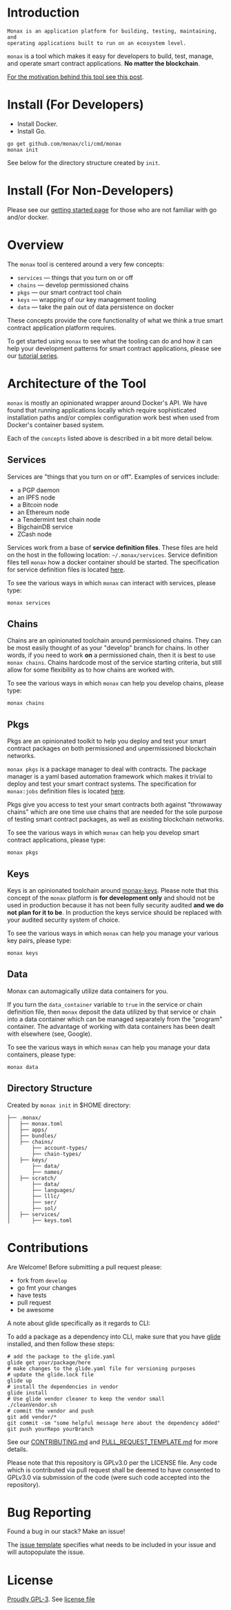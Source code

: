 # Introduction

```
Monax is an application platform for building, testing, maintaining, and
operating applications built to run on an ecosystem level.
```

`monax` is a tool which makes it easy for developers to build, test, manage, and operate smart contract applications. **No matter the blockchain**.

[For the motivation behind this tool see this post](https://monax.io/platform/motivation).

# Install (For Developers)

* Install Docker.
* Install Go.

```
go get github.com/monax/cli/cmd/monax
monax init
```

See below for the directory structure created by `init`.

# Install (For Non-Developers)

Please see our [getting started page](https://monax.io/docs/getting-started) for those who are not familiar with go and/or docker.

# Overview

The `monax` tool is centered around a very few concepts:

* `services` — things that you turn on or off
* `chains` — develop permissioned chains
* `pkgs` — our smart contract tool chain
* `keys` — wrapping of our key management tooling
* `data` — take the pain out of data persistence on docker

These concepts provide the core functionality of what we think a true smart contract application platform requires.

To get started using `monax` to see what the tooling can do and how it can help your development patterns for smart contract applications, please see our [tutorial series](https://monax.io/docs).

# Architecture of the Tool

`monax` is mostly an opinionated wrapper around Docker's API. We have found that running applications locally which require sophisticated installation paths and/or complex configuration work best when used from Docker's container based system.

Each of the `concepts` listed above is described in a bit more detail below.

## Services

Services are "things that you turn on or off". Examples of services include:

* a PGP daemon
* an IPFS node
* a Bitcoin node
* an Ethereum node
* a Tendermint test chain node
* BigchainDB service
* ZCash node

Services work from a base of **service definition files**. These files are held on the host in the following location: `~/.monax/services`. Service definition files tell `monax` how a docker container should be started. The specification for service definition files is located [here](https://monax.io/docs/specs/services_specification).

To see the various ways in which `monax` can interact with services, please type:

```
monax services
```

## Chains

Chains are an opinionated toolchain around permissioned chains. They can be most easily thought of as your "develop" branch for chains. In other words, if you need to work **on** a permissioned chain, then it is best to use `monax chains`. Chains hardcode most of the service starting criteria, but still allow for some flexibility as to how chains are worked with.

To see the various ways in which `monax` can help you develop chains, please type:

```
monax chains
```

## Pkgs

Pkgs are an opinionated toolkit to help you deploy and test your smart contract packages on both permissioned and unpermissioned blockchain networks.

`monax pkgs` is a package manager to deal with contracts. The package manager is a yaml based automation framework which makes it trivial to deploy and test your smart contract systems. The specification for `monax:jobs` definition files is located [here](https://monax.io/docs/specs/jobs_specification).

Pkgs give you access to test your smart contracts both against "throwaway chains" which are one time use chains that are needed for the sole purpose of testing smart contract packages, as well as existing blockchain networks.

To see the various ways in which `monax` can help you develop smart contract applications, please type:

```
monax pkgs
```

## Keys

Keys is an opinionated toolchain around [monax-keys](https://github.com/monax/keys). Please note that this concept of the `monax` platform is **for development only** and should not be used in production because it has not been fully security audited **and we do not plan for it to be**. In production the keys service should be replaced with your audited security system of choice.

To see the various ways in which `monax` can help you manage your various key pairs, please type:

```
monax keys
```

## Data

Monax can automagically utilize data containers for you.

If you turn the `data_container` variable to `true` in the service or chain definition file, then `monax` deposit the data utilized by that service or chain into a data container which can be managed separately from the "program" container. The advantage of working with data containers has been dealt with elsewhere (see, Google).

To see the various ways in which `monax` can help you manage your data containers, please type:

```
monax data
```

## Directory Structure

Created by `monax init` in $HOME directory:

```
├── .monax/
│   ├── monax.toml
│   ├── apps/
│   ├── bundles/
│   ├── chains/
│       ├── account-types/
│       ├── chain-types/
│   ├── keys/
│       ├── data/
│       ├── names/
│   ├── scratch/
│       ├── data/
│       ├── languages/
│       ├── lllc/
│       ├── ser/
│       ├── sol/
│   ├── services/
│       ├── keys.toml
```

# Contributions

Are Welcome! Before submitting a pull request please:

* fork from `develop`
* go fmt your changes
* have tests
* pull request
* be awesome

A note about glide specifically as it regards to CLI:

To add a package as a dependency into CLI, make sure that you have [glide](http://glide.readthedocs.io/en/latest/#installing-glide) installed, and then follow these steps:

```
# add the package to the glide.yaml
glide get your/package/here
# make changes to the glide.yaml file for versioning purposes
# update the glide.lock file
glide up
# install the dependencies in vendor
glide install
# Use glide vendor cleaner to keep the vendor small
./cleanVendor.sh
# commit the vendor and push
git add vendor/*
git commit -sm "some helpful message here about the dependency added"
git push yourRepo yourBranch
```

See our [CONTRIBUTING.md](.github/CONTRIBUTING.md) and [PULL_REQUEST_TEMPLATE.md](.github/PULL_REQUEST_TEMPLATE.md) for more details.

Please note that this repository is GPLv3.0 per the LICENSE file. Any code which is contributed via pull request shall be deemed to have consented to GPLv3.0 via submission of the code (were such code accepted into the repository).



# Bug Reporting

Found a bug in our stack? Make an issue!

The [issue template](.github/ISSUE_TEMPLATE.md) specifies what needs to be included in your issue and will autopopulate the issue.

# License

[Proudly GPL-3](http://www.gnu.org/philosophy/enforcing-gpl.en.html). See [license file](LICENSE.md)
